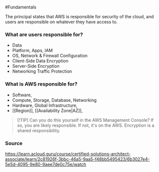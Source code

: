 #Fundamentals 

The principal states that AWS is responsible for security of the cloud, and users are responsible on whatever they have access to.

### What are users responsible for?
* Data
* Platform, Apps, IAM
* OS, Network & Firewall Configuration
* Client-Side Data Encryption
* Server-Side Encryption
* Networking Traffic Protection
### What is AWS responsible for?
* Software,
* Compute, Storage, Database, Networking
* Hardware, Global Infrastructure,
* [[Region]], [[Availability Zone|AZ]], 

> [!TIP] Can you do this yourself in the AWS Management Console?
> If so, you are likely responsible.
> If not, it's on the AWS.
> Encryption is a shared responsibility.
### Source
https://learn.acloud.guru/course/certified-solutions-architect-associate/learn/2c81926f-3bbc-46a5-9aa5-f48bb5495423/6b3027e4-5e5d-4095-9e80-9aee7de0c75e/watch